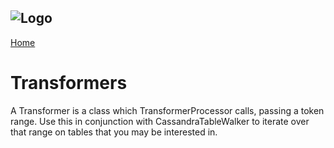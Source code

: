 ![Logo](https://www.clearcapital.com/wp-content/uploads/2015/02/Clear-Capital@2x.png)
--

[Home](README.md)

# Transformers

A Transformer is a class which TransformerProcessor calls, passing a token range. Use this in conjunction with CassandraTableWalker
to iterate over that range on tables that you may be interested in.
